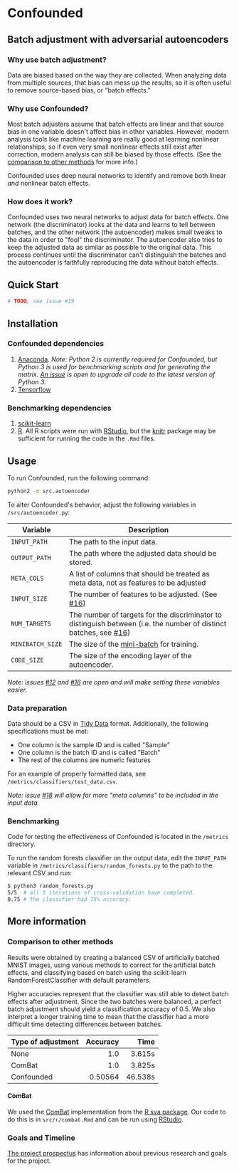 # Confounded

## Batch adjustment with adversarial autoencoders

### Why use batch adjustment?

Data are biased based on the way they are collected.
When analyzing data from multiple sources, that bias can mess up the results, so it is often useful to remove source-based bias, or "batch effects."

### Why use Confounded?

Most batch adjusters assume that batch effects are linear and that source bias in one variable doesn't affect bias in other variables.
However, modern analysis tools like machine learning are really good at learning nonlinear relationships, so if even very small nonlinear effects still exist after correction, modern analysis can still be biased by those effects.
(See the [comparison to other methods](comparison-to-other-methods) for more info.)

Confounded uses deep neural networks to identify and remove both linear *and* nonlinear batch effects.

### How does it work?

Confounded uses two neural networks to adjust data for batch effects.
One network (the discriminator) looks at the data and learns to tell between batches, and the other network (the autoencoder) makes small tweaks to the data in order to "fool" the discriminator.
The autoencoder also tries to keep the adjusted data as similar as possible to the original data.
This process continues until the discriminator can't distinguish the batches and the autoencoder is faithfully reproducing the data without batch effects.

## Quick Start

```bash
# TODO, see issue #19
```

## Installation

### Confounded dependencies

1. [Anaconda](https://conda.io/docs/user-guide/install/index.html). *Note: Python 2 is currently required for Confounded, but Python 3 is used for benchmarking scripts and for generating the matrix. [An issue](https://github.com/jdayton3/Confounded/issues/1) is open to upgrade all code to the latest version of Python 3.*
2. [Tensorflow](https://www.tensorflow.org/install/)

### Benchmarking dependencies

1. [scikit-learn](http://scikit-learn.org/stable/install.html)
2. [R](https://www.r-project.org). All R scripts were run with [RStudio](https://www.rstudio.com/products/rstudio/download/), but the [knitr](https://cran.r-project.org/web/packages/knitr/index.html) package may be sufficient for running the code in the `.Rmd` files.

## Usage

To run Confounded, run the following command:

```bash
python2 -m src.autoencoder
```

To alter Confounded's behavior, adjust the following variables in `/src/autoencoder.py`:

| Variable         | Description                                                                                                                                                              |
|------------------|--------------------------------------------------------------------------------------------------------------------------------------------------------------------------|
| `INPUT_PATH`     | The path to the input data.                                                                                                                                              |
| `OUTPUT_PATH`    | The path where the adjusted data should be stored.                                                                                                                       |
| `META_COLS`      | A list of columns that should be treated as meta  data, not as features to be adjusted                                                                                   |
| `INPUT_SIZE`     | The number of features to be adjusted. (See  [#16](https://github.com/jdayton3/Confounded/issues/16))                                                                    |
| `NUM_TARGETS`    | The number of targets for the discriminator to  distinguish between (i.e. the number of distinct  batches, see  [#16](https://github.com/jdayton3/Confounded/issues/16)) |
| `MINIBATCH_SIZE` | The size of the  [mini-batch](https://datascience.stackexchange.com/q/16807)  for training.                                                                              |
| `CODE_SIZE`      | The size of the encoding layer of the autoencoder.                                                                                                                       |

*Note: issues [#12](https://github.com/jdayton3/Confounded/issues/12) and [#16](https://github.com/jdayton3/Confounded/issues/16) are open and will make setting these variables easier.*

### Data preparation

Data should be a CSV in [Tidy Data](http://vita.had.co.nz/papers/tidy-data.html) format.
Additionally, the following specifications must be met:

- One column is the sample ID and is called "Sample"
- One column is the batch ID and is called "Batch"
- The rest of the columns are numeric features

For an example of properly formatted data, see `/metrics/classifiers/test_data.csv`.

*Note: issue [#18](https://github.com/jdayton3/Confounded/issues/18) will allow for more "meta columns" to be included in the input data.*

### Benchmarking

Code for testing the effectiveness of Confounded is located in the `/metrics` directory.

To run the random forests classifier on the output data, edit the `INPUT_PATH` variable in `/metrics/classifiers/random_forests.py` to the path to the relevant CSV and run:

```bash
$ python3 random_forests.py
5/5  # all 5 iterations of cross-validation have completed.
0.75 # the classifier had 75% accuracy.
```

## More information

### Comparison to other methods

Results were obtained by creating a balanced CSV of artificially batched MNIST images, using various methods to correct for the artificial batch effects, and classifying based on batch using the scikit-learn RandomForestClassifier with default parameters.

Higher accuracies represent that the classifier was still able to detect batch effects after adjustment.
Since the two batches were balanced, a perfect batch adjustment should yield a classification accuracy of 0.5.
We also interpret a longer training time to mean that the classifier had a more difficult time detecting differences between batches.

| Type of adjustment | Accuracy |   Time  |
|:-------------------|---------:|--------:|
| None               |      1.0 |  3.615s |
| ComBat             |      1.0 |  3.825s |
| Confounded         |  0.50564 | 46.538s |

#### ComBat

We used the [ComBat](https://doi.org/10.1093/biostatistics/kxj037) implementation from the [R sva package](https://www.bioconductor.org/packages/release/bioc/html/sva.html).
Our code to do this is in `src/r/combat.Rmd` and can be run using [RStudio](https://www.rstudio.com/).

### Goals and Timeline

[The project prospectus](Prospectus.pdf) has information about previous research and goals for the project.
